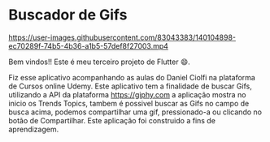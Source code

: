 # Buscador de Gifs


https://user-images.githubusercontent.com/83043383/140104898-ec70289f-74b5-4b36-a1b5-57def8f27003.mp4


Bem vindos!! Este é meu terceiro projeto de Flutter 😄.

Fiz esse aplicativo acompanhando as aulas do Daniel Ciolfi na plataforma de Cursos online Udemy. Este aplicativo tem a finalidade de buscar Gifs, utilizando a API da plataforma https://giphy.com a aplicação mostra no inicio os Trends Topics, tambem é possivel buscar as Gifs no campo de busca acima, podemos compartilhar uma gif, pressionado-a ou clicando no botão de Compartilhar. Este aplicação foi construido a fins de aprendizagem.
